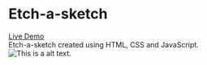 # Etch-a-sketch

[Live Demo](https://akhantz250.github.io/odin-etch-a-sketch/)  
Etch-a-sketch created using HTML, CSS and JavaScript.  
![This is a alt text.](https://raw.githubusercontent.com/akhantz250/odin-etch-a-sketch/main/screenshot.png 'Screenshot')
